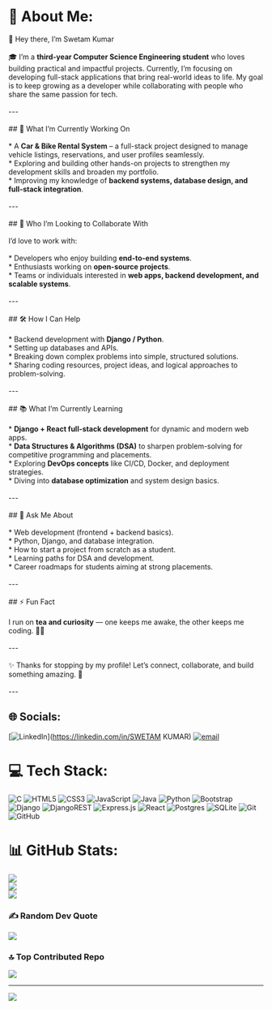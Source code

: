 # 💫 About Me:
 👋 Hey there, I’m Swetam Kumar<br><br>🎓 I’m a **third-year Computer Science Engineering student** who loves building practical and impactful projects. Currently, I’m focusing on developing full-stack applications that bring real-world ideas to life. My goal is to keep growing as a developer while collaborating with people who share the same passion for tech.<br><br>---<br><br>## 🚀 What I’m Currently Working On<br><br>* A **Car & Bike Rental System** – a full-stack project designed to manage vehicle listings, reservations, and user profiles seamlessly.<br>* Exploring and building other hands-on projects to strengthen my development skills and broaden my portfolio.<br>* Improving my knowledge of **backend systems, database design, and full-stack integration**.<br><br>---<br><br>## 🤝 Who I’m Looking to Collaborate With<br><br>I’d love to work with:<br><br>* Developers who enjoy building **end-to-end systems**.<br>* Enthusiasts working on **open-source projects**.<br>* Teams or individuals interested in **web apps, backend development, and scalable systems**.<br><br>---<br><br>## 🛠️ How I Can Help<br><br>* Backend development with **Django / Python**.<br>* Setting up databases and APIs.<br>* Breaking down complex problems into simple, structured solutions.<br>* Sharing coding resources, project ideas, and logical approaches to problem-solving.<br><br>---<br><br>## 📚 What I’m Currently Learning<br><br>* **Django + React full-stack development** for dynamic and modern web apps.<br>* **Data Structures & Algorithms (DSA)** to sharpen problem-solving for competitive programming and placements.<br>* Exploring **DevOps concepts** like CI/CD, Docker, and deployment strategies.<br>* Diving into **database optimization** and system design basics.<br><br>---<br><br>## 💬 Ask Me About<br><br>* Web development (frontend + backend basics).<br>* Python, Django, and database integration.<br>* How to start a project from scratch as a student.<br>* Learning paths for DSA and development.<br>* Career roadmaps for students aiming at strong placements.<br><br>---<br><br>## ⚡ Fun Fact<br><br>I run on **tea and curiosity** — one keeps me awake, the other keeps me coding. 🍵💡<br><br>---<br><br>✨ Thanks for stopping by my profile! Let’s connect, collaborate, and build something amazing. 🚀<br><br>---<br>


## 🌐 Socials:
[![LinkedIn](https://img.shields.io/badge/LinkedIn-%230077B5.svg?logo=linkedin&logoColor=white)](https://linkedin.com/in/SWETAM KUMAR) [![email](https://img.shields.io/badge/Email-D14836?logo=gmail&logoColor=white)](mailto:kumarswetam389@gmail.com) 

# 💻 Tech Stack:
![C](https://img.shields.io/badge/c-%2300599C.svg?style=for-the-badge&logo=c&logoColor=white) ![HTML5](https://img.shields.io/badge/html5-%23E34F26.svg?style=for-the-badge&logo=html5&logoColor=white) ![CSS3](https://img.shields.io/badge/css3-%231572B6.svg?style=for-the-badge&logo=css3&logoColor=white) ![JavaScript](https://img.shields.io/badge/javascript-%23323330.svg?style=for-the-badge&logo=javascript&logoColor=%23F7DF1E) ![Java](https://img.shields.io/badge/java-%23ED8B00.svg?style=for-the-badge&logo=openjdk&logoColor=white) ![Python](https://img.shields.io/badge/python-3670A0?style=for-the-badge&logo=python&logoColor=ffdd54) ![Bootstrap](https://img.shields.io/badge/bootstrap-%238511FA.svg?style=for-the-badge&logo=bootstrap&logoColor=white) ![Django](https://img.shields.io/badge/django-%23092E20.svg?style=for-the-badge&logo=django&logoColor=white) ![DjangoREST](https://img.shields.io/badge/DJANGO-REST-ff1709?style=for-the-badge&logo=django&logoColor=white&color=ff1709&labelColor=gray) ![Express.js](https://img.shields.io/badge/express.js-%23404d59.svg?style=for-the-badge&logo=express&logoColor=%2361DAFB) ![React](https://img.shields.io/badge/react-%2320232a.svg?style=for-the-badge&logo=react&logoColor=%2361DAFB) ![Postgres](https://img.shields.io/badge/postgres-%23316192.svg?style=for-the-badge&logo=postgresql&logoColor=white) ![SQLite](https://img.shields.io/badge/sqlite-%2307405e.svg?style=for-the-badge&logo=sqlite&logoColor=white) ![Git](https://img.shields.io/badge/git-%23F05033.svg?style=for-the-badge&logo=git&logoColor=white) ![GitHub](https://img.shields.io/badge/github-%23121011.svg?style=for-the-badge&logo=github&logoColor=white)
# 📊 GitHub Stats:
![](https://github-readme-stats.vercel.app/api?username=SwetamKumar&theme=dark&hide_border=false&include_all_commits=false&count_private=false)<br/>
![](https://nirzak-streak-stats.vercel.app/?user=SwetamKumar&theme=dark&hide_border=false)<br/>
![](https://github-readme-stats.vercel.app/api/top-langs/?username=SwetamKumar&theme=dark&hide_border=false&include_all_commits=false&count_private=false&layout=compact)

### ✍️ Random Dev Quote
![](https://quotes-github-readme.vercel.app/api?type=horizontal&theme=radical)

### 🔝 Top Contributed Repo
![](https://github-contributor-stats.vercel.app/api?username=SwetamKumar&limit=5&theme=dark&combine_all_yearly_contributions=true)

---
[![](https://visitcount.itsvg.in/api?id=SwetamKumar&icon=4&color=0)](https://visitcount.itsvg.in)

<!-- Proudly created with GPRM ( https://gprm.itsvg.in ) -->
